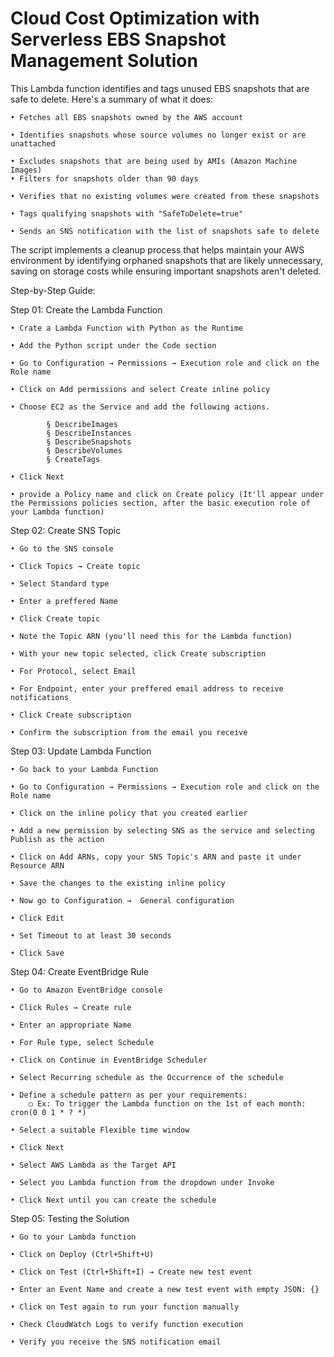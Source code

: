 # Cloud Cost Optimization with Serverless EBS Snapshot Management Solution


This Lambda function identifies and tags unused EBS snapshots that are safe to delete. Here's a summary of what it does:

	• Fetches all EBS snapshots owned by the AWS account
 
	• Identifies snapshots whose source volumes no longer exist or are unattached
 
	• Excludes snapshots that are being used by AMIs (Amazon Machine Images)
	• Filters for snapshots older than 90 days
 
	• Verifies that no existing volumes were created from these snapshots
 
	• Tags qualifying snapshots with "SafeToDelete=true"
 
	• Sends an SNS notification with the list of snapshots safe to delete
	
The script implements a cleanup process that helps maintain your AWS environment by identifying orphaned snapshots that are likely unnecessary, saving on storage costs while ensuring important snapshots aren't deleted.

Step-by-Step Guide:

Step 01: Create the Lambda Function 

	• Crate a Lambda Function with Python as the Runtime
 
	• Add the Python script under the Code section
 
	• Go to Configuration → Permissions → Execution role and click on the Role name
 
	• Click on Add permissions and select Create inline policy
 
	• Choose EC2 as the Service and add the following actions.
 
			§ DescribeImages
			§ DescribeInstances
			§ DescribeSnapshots
			§ DescribeVolumes
			§ CreateTags
   
	• Click Next
 
	• provide a Policy name and click on Create policy (It'll appear under the Permissions policies section, after the basic execution role of your Lambda function)

Step 02: Create SNS Topic

	• Go to the SNS console
 
	• Click Topics → Create topic
 
	• Select Standard type
 
	• Enter a preffered Name
 
	• Click Create topic
 
	• Note the Topic ARN (you'll need this for the Lambda function)
 
	• With your new topic selected, click Create subscription
 
	• For Protocol, select Email
 
	• For Endpoint, enter your preffered email address to receive notifications
 
	• Click Create subscription
 
	• Confirm the subscription from the email you receive

Step 03: Update Lambda Function

	• Go back to your Lambda Function
 
	• Go to Configuration → Permissions → Execution role and click on the Role name
 
	• Click on the inline policy that you created earlier
 
	• Add a new permission by selecting SNS as the service and selecting Publish as the action
 
	• Click on Add ARNs, copy your SNS Topic's ARN and paste it under Resource ARN
 
	• Save the changes to the existing inline policy
 
	• Now go to Configuration →  General configuration
 
	• Click Edit
 
	• Set Timeout to at least 30 seconds
 
	• Click Save

Step 04:  Create EventBridge Rule

	• Go to Amazon EventBridge console
 
	• Click Rules → Create rule
 
	• Enter an appropriate Name
 
	• For Rule type, select Schedule
 
	• Click on Continue in EventBridge Scheduler 
 
	• Select Recurring schedule as the Occurrence of the schedule 
 
	• Define a schedule pattern as per your requirements: 
		○ Ex: To trigger the Lambda function on the 1st of each month: cron(0 0 1 * ? *)
  
	• Select a suitable Flexible time window
 
	• Click Next
 
	• Select AWS Lambda as the Target API
 
	• Select you Lambda function from the dropdown under Invoke
 
	• Click Next until you can create the schedule
 

Step 05: Testing the Solution

	• Go to your Lambda function
 
	• Click on Deploy (Ctrl+Shift+U)
 
	• Click on Test (Ctrl+Shift+I) → Create new test event
 
	• Enter an Event Name and create a new test event with empty JSON: {}
 
	• Click on Test again to run your function manually
 
	• Check CloudWatch Logs to verify function execution
 
	• Verify you receive the SNS notification email




